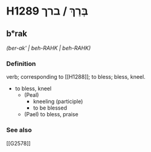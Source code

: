# H1289 בְּרַךְ / ברך

## bᵉrak

_(ber-ak' | beh-RAHK | beh-RAHK)_

### Definition

verb; corresponding to [[H1288]]; to bless; bless, kneel.

- to bless, kneel
    - (Peal)
        - kneeling (participle)
        - to be blessed
    - (Pael) to bless, praise
### See also

[[G2578]]

